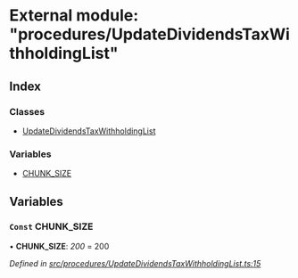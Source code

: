 # External module: "procedures/UpdateDividendsTaxWithholdingList"

## Index

### Classes

* [UpdateDividendsTaxWithholdingList](../classes/_procedures_updatedividendstaxwithholdinglist_.updatedividendstaxwithholdinglist.md)

### Variables

* [CHUNK_SIZE](_procedures_updatedividendstaxwithholdinglist_.md#const-chunk_size)

## Variables

### `Const` CHUNK_SIZE

• **CHUNK_SIZE**: *200* = 200

*Defined in [src/procedures/UpdateDividendsTaxWithholdingList.ts:15](https://github.com/PolymathNetwork/polymath-sdk/blob/550676f/src/procedures/UpdateDividendsTaxWithholdingList.ts#L15)*
